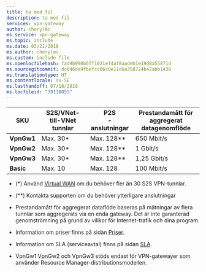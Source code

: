 ```yaml
---
title: ta med fil
description: ta med fil
services: vpn-gateway
author: cherylmc
ms.service: vpn-gateway
ms.topic: include
ms.date: 03/21/2018
ms.author: cherylmc
ms.custom: include file
ms.openlocfilehash: fad9b990b6ff1021efdaf8aadeb1e19d8a55871d
ms.sourcegitcommit: dc646da9fbefcc06c0e11c6a358724b42abb1438
ms.translationtype: HT
ms.contentlocale: sv-SE
ms.lasthandoff: 07/18/2018
ms.locfileid: "39138055"
---
```

|**SKU**   | **S2S/VNet-till-VNet<br>tunnlar** | **P2S<br>-anslutningar** | **Prestandamått för<br>aggregerat datagenomflöde** |
|---       | ---                             | ---                    | ---                         |
|**VpnGw1**| Max. 30*                         | Max. 128**             | 650 Mbit/s                    |
|**VpnGw2**| Max. 30*                         | Max. 128**             | 1 Gbit/s                      |
|**VpnGw3**| Max. 30*                         | Max. 128**             | 1,25 Gbit/s                   |
|**Basic** | Max. 10                         | Max. 128               | 100 Mbit/s                    | 

* (*) Använd [Virtual WAN](../articles/virtual-wan/virtual-wan-about.md) om du behöver fler än 30 S2S VPN-tunnlar.

* (**) Kontakta supporten om du behöver ytterligare anslutningar

* Prestandamått för aggregerat dataflöde baseras på mätningar av flera tunnlar som aggregerats via en enda gateway. Det är inte garanterad genomströmning på grund av villkor för Internet-trafik och dina program.

* Information om priser finns på sidan [Priser](https://azure.microsoft.com/pricing/details/vpn-gateway).

* Information om SLA (serviceavtal) finns på sidan [SLA](https://azure.microsoft.com/support/legal/sla/vpn-gateway/).

* VpnGw1 VpnGw2 och VpnGw3 stöds endast för VPN-gatewayer som använder Resource Manager-distributionsmodellen.